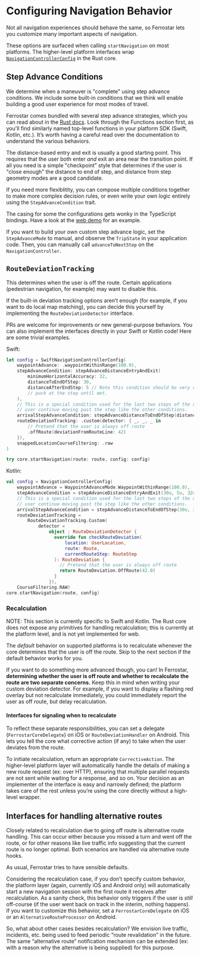 # Configuring Navigation Behavior

Not all navigation experiences should behave the same,
so Ferrostar lets you customize many important aspects of navigation.

These options are surfaced when calling `startNavigation` on most platforms.
The higher-level platform interfaces wrap [`NavigationControllerConfig`](https://docs.rs/ferrostar/latest/ferrostar/navigation_controller/models/struct.NavigationControllerConfig.html) in the Rust core.

## Step Advance Conditions

We determine when a maneuver is "complete" using step advance conditions.
We include some built-in conditions that we think will enable building a good user experience
for most modes of travel.

Ferrostar comes bundled with several step advance strategies,
which you can read about in the [Rust docs](https://docs.rs/ferrostar/latest/ferrostar/navigation_controller/step_advance/index.html).
Look through the Functions section first, as you'll find similarly named top-level functions
in your platform SDK (Swift, Kotlin, etc.).
It’s worth having a careful read over the documentation to understand the various behaviors.

The distance-based entry and exit is usually a good starting point.
This requires that the user both enter _and_ exit an area near the transition point.
If all you need is a simple "checkpoint" style that determines if the user is "close enough"
the distance to end of step, and distance from step geometry modes are a good candidate.

If you need more flexiblitity,
you can compose multiple conditions together to make more complex decision rules,
or even write your own logic entirely using the `StepAdvanceCondition` trait.

<div class="warning">

The casing for some the configurations gets wonky in the TypeScript bindings.
Have a look at the [web demo](https://github.com/stadiamaps/ferrostar/blob/main/web/index.html)
for an example.

</div>

If you want to build your own custom step advance logic,
set the `StepAdvanceMode` to manual,
and observe the `TripState` in your application code.
Then, you can manually call `advanceToNextStep` on the `NavigationController`.

## `RouteDeviationTracking`

This determines when the user is off the route.
Certain applications (pedestrian navigation, for example) may want to disable this.

If the built-in deviation tracking options aren’t enough
(for example, if you want to do local map matching),
you can decide this yourself by implementing the `RouteDeviationDetector` interface.

PRs are welcome for improvements or new general-purpose behaviors.
You can also implement the interfaces directly in your Swift or Kotlin code!
Here are some trivial examples.

Swift:

```swift
let config = SwiftNavigationControllerConfig(
    waypointAdvance: .waypointWithinRange(100.0),
    stepAdvanceCondition: stepAdvanceDistanceEntryAndExit(
        minimumHorizontalAccuracy: 32,
        distanceToEndOfStep: 30,
        distanceAfterEndStep: 5 // Note this condition should be very close to the step end as it'll hold the
        // puck at the step until met.
    ),
    // This is a special condition used for the last two steps of the route. As we can't assume the
    // user continue moving past the step like the other conditions.
    arrivalStepAdvanceCondition: stepAdvanceDistanceToEndOfStep(distance: 30, minimumHorizontalAccuracy: 32),
    routeDeviationTracking: .custom(detector: { _, _, _ in
        // Pretend that the user is always off route
        .offRoute(deviationFromRouteLine: 42)
    }),
    snappedLocationCourseFiltering: .raw
)

try core.startNavigation(route: route, config: config)
```

Kotlin:

```kotlin
val config = NavigationControllerConfig(
    waypointAdvance = WaypointAdvanceMode.WaypointWithinRange(100.0),
    stepAdvanceCondition = stepAdvanceDistanceEntryAndExit(30u, 5u, 32u),
    // This is a special condition used for the last two steps of the route. As we can't assume the
    // user continue moving past the step like the other conditions.
    arrivalStepAdvanceCondition = stepAdvanceDistanceToEndOfStep(30u, 32u),
    routeDeviationTracking =
        RouteDeviationTracking.Custom(
            detector =
                object : RouteDeviationDetector {
                  override fun checkRouteDeviation(
                      location: UserLocation,
                      route: Route,
                      currentRouteStep: RouteStep
                  ): RouteDeviation {
                    // Pretend that the user is always off route
                    return RouteDeviation.OffRoute(42.0)
                  }
                }),
    CourseFiltering.RAW)
core.startNavigation(route, config)
```

### Recalculation

NOTE: This section is currently specific to Swift and Kotlin.
The Rust core does not expose any primitives for handling recalculation;
this is currently at the platform level, and is not yet implemented for web.

The *default* behavior on supported platforms
is to recalculate whenever the core determines that the user is off the route.
Skip to the next section if the default behavior works for you.

If you want to do something more advanced though, you can!
In Ferrostar, **determining whether the user is off route and whether to recalculate the route are two separate concerns.**
Keep this in mind when writing your custom deviation detector.
For example, if you want to display a flashing red overlay
but not recalculate immediately,
you could immediately report the user as off route, but delay recalculation.

#### Interfaces for signaling when to recalculate

To reflect these separate responsibilities,
you can set a delegate (`FerrostarCoreDelegate`) on iOS
or `RouteDeviationHandler` on Android.
This lets you tell the core what corrective action (if any)
to take when the user deviates from the route.

To initiate recalculation, return an appropriate `CorrectiveAction`.
The higher-level platform layer will automatically handle the details
of making a new route request (ex: over HTTP),
ensuring that multiple parallel requests are not sent while waiting for a response,
and so on.
Your decision as an implementer of the interface is easy and narrowly defined;
the platform takes care of the rest unless you’re using the core directly
without a high-level wrapper.

## Interfaces for handling alternative routes

Closely related to recalculation due to going off route is alternative route handling.
This can occur either because you missed a turn and went off the route,
or for other reasons like live traffic info suggesting that
the current route is no longer optimal.
Both scenarios are handled via alternative route hooks.

As usual, Ferrostar tries to have sensible defaults.

Considering the recalculation case,
if you don’t specify custom behavior,
the platform layer (again, currently iOS and Android only)
will automatically start a new navigation session
with the first route it receives after recalculation.
As a sanity check,
this behavior only triggers if the user is *still* off-course
(if the user went back on track in the interim, nothing happens).
If you want to customize this behavior,
set a `FerrostarCoreDelegate` on iOS or an `AlternativeRouteProcessor` on Android.

So, what about other cases besides recalculation?
We envision live traffic, incidents, etc. being used to feed periodic
“route revalidation” in the future.
The same “alternative route” notification mechanism
can be extended (ex: with a reason why the alternative is being supplied)
for this purpose.
